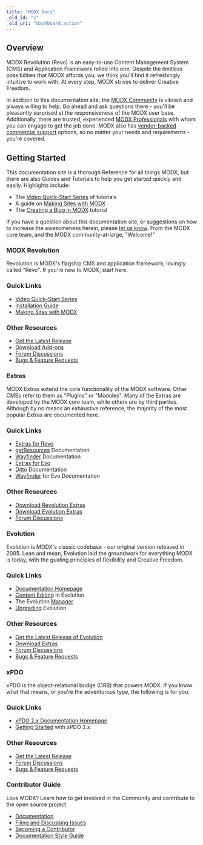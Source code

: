 ```yaml
---
title: "MODX Docs"
_old_id: "1"
_old_uri: "dashboard.action"
---
```


## Overview

 MODX Revolution (Revo) is an easy-to-use Content Management System (CMS) and Application Framework rolled into one. Despite the limitless possibilities that MODX affords you, we think you'll find it refreshingly intuitive to work with. At every step, MODX strives to deliver Creative Freedom.

 In addition to this documentation site, the [MODX Community](http://forums.modx.com) is vibrant and always willing to help. Go ahead and ask questions there - you'll be pleasantly surprised at the responsiveness of the MODX user base. Additionally, there are trusted, experienced [MODX Professionals](http://modx.com/professionals) with whom you can engage to get the job done. MODX also has [vendor-backed commercial support](http://modx.com/support/) options, so no matter your needs and requirements - you're covered.

## Getting Started

 This documentation site is a thorough Reference for all things MODX, but there are also Guides and Tutorials to help you get started quickly and easily. Highlights include:

- The [Video Quick-Start Series](building-sites/integrating-templates/video-quick-start) of tutorials
- A guide on [Making Sites with MODX](building-sites)
- The [Creating a Blog in MODX](case-studies-and-tutorials/creating-a-blog-in-modx-revolution) tutorial

 If you have a question about this documentation site, or suggestions on how to increase the awesomeness herein, please [let us know](mailto:support@modx.com). From the MODX core team, and the MODX community-at-large, "Welcome!"

### MODX Revolution
  
   Revolution is MODX's flagship CMS and application framework, lovingly called "Revo". If you're new to MODX, start here.
  
### Quick Links
  
  - [Video Quick-Start Series](building-sites/integrating-templates/video-quick-start)
  - [Installation Guide](getting-started/installation)
  - [Making Sites with MODX](building-sites)
  
### Other Resources
  
  - [Get the Latest Release](http://modx.com/download/)
  - [Download Add-ons](http://modx.com/extras/)
  - [Forum Discussions](http://forums.modx.com/board/?board=264)
  - [Bugs & Feature Requests](http://tracker.modx.com/projects/revo)
  
### Extras
  
   MODX Extras extend the core functionality of the MODX software. Other CMSs refer to them as "Plugins" or "Modules". Many of the Extras are developed by the MODX core team, while others are by third parties. Although by no means an exhaustive reference, the majority of the most popular Extras are documented here.
  
### Quick Links
  
  - [Extras for Revo](extras/revo/)
  - [getResources](extras/revo/getresources) Documentation
  - [Wayfinder](extras/revo/wayfinder) Documentation
  - [Extras for Evo](extras/evo/)
  - [Ditto](extras/evo/ditto) Documentation
  - [Wayfinder](extras/evo/wayfinder) for Evo Documentation
  
### Other Resources
  
  
  - [Download Revolution Extras](http://modx.com/extras/?product=revolution)
  - [Download Evolution Extras](http://modx.com/extras/?product=evolution)
  - [Forum Discussions](http://forums.modx.com/?category=5)

### Evolution
  
   Evolution is MODX's classic codebase - our original version released in 2005. Lean and mean, Evolution laid the groundwork for everything MODX is today, with the guiding principles of flexibility and Creative Freedom.
  
### Quick Links
  
  - [Documentation Homepage](evolution/1.0)
  - [Content Editing](evolution/1.0/content-editing) in Evolution
  - The Evolution [Manager](evolution/1.0/content-editing/the-manager)
  - [Upgrading](evolution/1.0/administration/upgrading) Evolution
  
### Other Resources
  
  - [Get the Latest Release of Evolution](http://modx.com/download/evolution/)
  - [Download Extras](http://modx.com/extras/?product=evolution)
  - [Forum Discussions](http://forums.modx.com/board/48/evo-discussions-support)
  - [Bugs & Feature Requests](http://tracker.modx.com/projects/evo)
  
### xPDO
  
   xPDO is the object-relational bridge (ORB) that powers MODX. If you know what that means, or you're the adventurous type, the following is for you:
  
### Quick Links
  
  - [xPDO 2.x Documentation Homepage](extending-modx/xpdo)
  - [Getting Started](getting-started) with xPDO 2.x
  
### Other Resources
  
  - [Get the Latest Release](http://xpdo.org/downloads.html)
  - [Forum Discussions](http://forums.modx.com/board/46/developing-with-xpdo)
  - [Bugs & Feature Requests](http://tracker.modx.com/projects/xpdo)
  
### Contributor Guide
  
  Love MODX? Learn how to get involved in the Community and contribute to the open source project.
  
  - [Documentation](contribute/)
  - [Filing and Discussing Issues](contribute/issues)
  - [Becoming a Contributor](contribute/code)
  - [Documentation Style Guide](contribute/documentation/style-guide)
